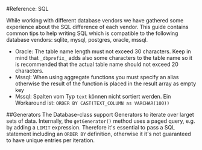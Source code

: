#Reference: SQL

While working with different database vendors we have gathered some experience
about the SQL difference of each vendor. This guide contains common tips to help 
writing SQL which is compatible to the following database vendors: sqlite, mysql, 
postgres, oracle, mssql.

* Oracle: The table name length must not exceed 30 characters. Keep in mind that
  `_dbprefix_` adds also some characters to the table name so it is recommended that 
  the actual table name should not exceed 20 characters.
* Mssql: When using aggregate functions you must specify an alias otherwise the result 
  of the function is placed in the result array as empty key
* Mssql: Spalten vom Typ `text` können nicht sortiert werden. Ein Workaround ist: 
  `ORDER BY CAST(TEXT_COLUMN as VARCHAR(100))`

##Generators
The Database-class support Generators to iterate over larget sets of data. Internally,
the `getGenerator()` method uses a paged query, e.g. by adding a `LIMIT` expression.
Therefore it's essential to pass a SQL statement including an `ORDER BY` definition, 
otherwise it it's not guaranteed to have unique entries per iteration. 